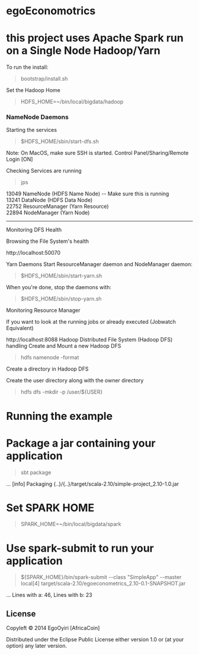 egoEconomotrics
============

# this project uses Apache Spark run on a Single Node Hadoop/Yarn

To run the install:

> bootstrap/install.sh

Set the Hadoop Home
> HDFS_HOME=~/bin/local/bigdata/hadoop

### NameNode Daemons
Starting the services

> $HDFS_HOME/sbin/start-dfs.sh

Note: On MacOS, make sure SSH is started. Control Panel/Sharing/Remote Login [ON]

 Checking Services are running

> jps

13049 NameNode (HDFS Name Node) -- Make sure this is running<br>
13241 DataNode (HDFS Data Node)<br>
22752 ResourceManager (Yarn Resource)<br>
22894 NodeManager (Yarn Node)<br>

---

Monitoring DFS Health

Browsing the File System's health

http://localhost:50070


Yarn Daemons
Start ResourceManager daemon and NodeManager daemon:

> $HDFS_HOME/sbin/start-yarn.sh

When you're done, stop the daemons with:

> $HDFS_HOME/sbin/stop-yarn.sh

Monitoring Resource Manager

If you want to look at the running jobs or already executed (Jobwatch Equivalent)

http://localhost:8088
Hadoop Distributed File System (Hadoop DFS) handling
Create and Mount a new Hadoop DFS

> hdfs namenode -format


Create a directory in Hadoop DFS

Create the user directory along with the owner directory

> hdfs dfs -mkdir -p /user/${USER}


# Running the example

# Package a jar containing your application
> sbt package

...
[info] Packaging {..}/{..}/target/scala-2.10/simple-project_2.10-1.0.jar

# Set SPARK HOME

> SPARK_HOME=~/bin/local/bigdata/spark

# Use spark-submit to run your application
> ${SPARK_HOME}/bin/spark-submit --class "SimpleApp" --master local[4] target/scala-2.10/egoeconometrics_2.10-0.1-SNAPSHOT.jar

...
Lines with a: 46, Lines with b: 23



## License

Copyleft © 2014 EgoOyiri [AfricaCoin]

Distributed under the Eclipse Public License either version 1.0 or (at
your option) any later version.
